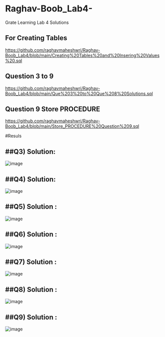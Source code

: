 # Raghav-Boob_Lab4-
Grate Learning Lab 4 Solutions 

## For Creating Tables 
https://github.com/raghavmaheshwri/Raghav-Boob_Lab4/blob/main/Creating%20Tables%20and%20Insering%20Values%20.sql

## Question 3 to 9 
https://github.com/raghavmaheshwri/Raghav-Boob_Lab4/blob/main/Que%203%20to%20Que%208%20Solutions.sql

## Question 9 Store PROCEDURE
https://github.com/raghavmaheshwri/Raghav-Boob_Lab4/blob/main/Store_PROCEDURE%20Question%209.sql

#Resuls 

##Q3) Solution: 
-- 
![image](https://user-images.githubusercontent.com/76401746/185805378-59ec2c65-1da9-490f-bb3c-9631b17c666b.png)

##Q4) Solution: 
--
![image](https://user-images.githubusercontent.com/76401746/185805390-cd1d87b9-002c-40f3-8394-88074ea998ce.png)

##Q5) Solution : 
-- 
![image](https://user-images.githubusercontent.com/76401746/185805432-0ed86879-bbdd-4366-8134-11a9a1b060d2.png)

##Q6) Solution : 
--
![image](https://user-images.githubusercontent.com/76401746/185805442-4459ede6-46a0-4ad1-a60c-8e9684758347.png)

##Q7) Solution :
--
![image](https://user-images.githubusercontent.com/76401746/185805465-10be3c71-5ed8-4fe0-919b-75b0b0ee990e.png)

##Q8) Solution : 
--
![image](https://user-images.githubusercontent.com/76401746/185805483-b2390708-f9f9-4977-a039-9de951ee729a.png)

##Q9) Solution : 
--
![image](https://user-images.githubusercontent.com/76401746/185805520-96b9c5a3-d1c2-4f7b-bb9a-5e012c5a2e82.png)


